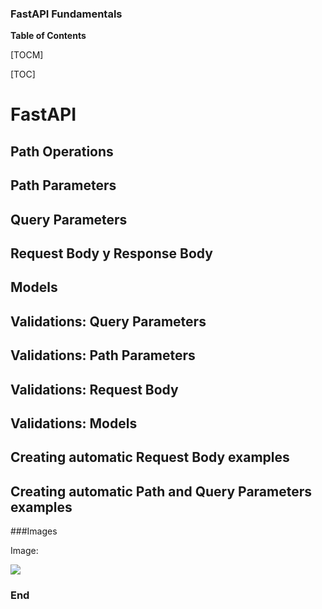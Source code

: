 ### FastAPI Fundamentals




**Table of Contents**

[TOCM]

[TOC]

# FastAPI
## Path Operations
## Path Parameters
## Query Parameters
## Request Body y Response Body
## Models
## Validations: Query Parameters
## Validations: Path Parameters
## Validations: Request Body
## Validations: Models
## Creating automatic Request Body examples
## Creating automatic Path and Query Parameters examples



###Images

Image:

![](https://repository-images.githubusercontent.com/260928305/92388600-8d1c-11ea-9993-a726466b5099)



### End